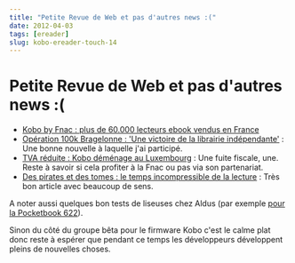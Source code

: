 ```yaml
---
title: "Petite Revue de Web et pas d'autres news :("
date: 2012-04-03
tags: [ereader]
slug: kobo-ereader-touch-14
---
```

# Petite Revue de Web et pas d'autres news :(

* [Kobo by Fnac : plus de 60.000 lecteurs ebook vendus en France](http://www.actualitte.com/actualite/lecture-numerique/lecteurs-ebook/kobo-by-fnac-plus-de-60-000-lecteurs-ebook-vendus-en-france-33243.htm)
* [Opération 100k Bragelonne : 'Une victoire de la librairie indépendante'](http://www.actualitte.com/actualite/lecture-numerique/acteurs-numeriques/operation-100k-bragelonne-une-victoire-de-la-librairie-independante-33252.htm) : Une bonne nouvelle à laquelle j'ai participé.
* [TVA réduite : Kobo déménage au Luxembourg](http://www.actualitte.com/actualite/lecture-numerique/acteurs-numeriques/tva-reduite-kobo-demenage-au-luxembourg-33196.htm) : Une fuite fiscale, une. Reste à savoir si cela profiter à la Fnac ou pas via son partenariat.
* [Des pirates et des tomes : le temps incompressible de la lecture](http://www.actualitte.com/actualite/lecture-numerique/usages/des-pirates-et-des-tomes-le-temps-incompressible-de-la-lecture-33197.htm) : Très bon article avec beaucoup de sens.

A noter aussi quelques bon tests de liseuses chez Aldus (par exemple [pour la Pocketbook 622](http://aldus2006.typepad.fr/mon_weblog/2012/03/pocketbook-622-test-complet.html)).

Sinon du côté du groupe bêta pour le firmware Kobo c'est le calme plat donc reste à espérer que pendant ce temps les développeurs développent pleins de nouvelles choses.


